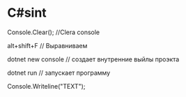 # C#sint
Console.Clear(); //Clera console 

alt+shift+F // Выравниваем 

dotnet new console // создает внутренние выйлы проэкта 

dotnet run // запускает программу 

Console.Writeline("TEXT");

